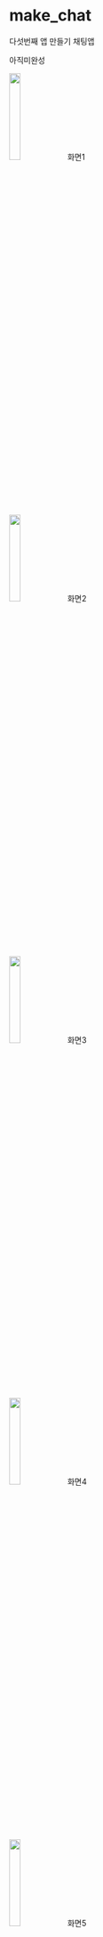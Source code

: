 # make_chat

다섯번째 앱 만들기 채팅앱

아직미완성



<img src="https://github.com/tkdahs26/make_chat/assets/48806275/089d9d35-437f-4dcb-9642-6f32a784fcd2 " width="20%" height="20%"/> 화면1



<img src="https://github.com/tkdahs26/make_chat/assets/48806275/3f62b30b-dcee-4551-b7f8-63bbd183c737 " width="20%" height="20%"/> 화면2




<img src="https://github.com/tkdahs26/make_chat/assets/48806275/563ac090-3562-46a3-9bbf-ff686cd3d330 " width="20%" height="20%"/> 화면3



<img src="https://github.com/tkdahs26/make_chat/assets/48806275/3a432541-e268-40ca-af34-8212b52748ee " width="20%" height="20%"/> 화면4



<img src="https://github.com/tkdahs26/make_chat/assets/48806275/294f3eb1-ba9c-4760-87e9-24afc51c8b49 " width="20%" height="20%"/> 화면5


<img src="https://github.com/tkdahs26/make_chat/assets/48806275/1f1c1280-36be-4894-9570-fa268edc6d38" width="20%" height="20%"/> 화면6



<img src="https://github.com/tkdahs26/make_chat/assets/48806275/5c42bdf9-daa2-4446-8bcf-dbf9fb28f9c8" width="20%" height="20%"/> 화면7




<img src="https://github.com/tkdahs26/make_chat/assets/48806275/9c721a5f-8fc0-4e2d-84eb-c766c683661f" width="20%" height="20%"/> 화면8


<img src="https://github.com/tkdahs26/make_chat/assets/48806275/66431c69-af93-422b-9872-2e3eb6888642 " width="20%" height="20%"/> 화면9



<img src="https://github.com/tkdahs26/make_chat/assets/48806275/9f61a381-f39f-448c-8108-8862c6e3e798 " width="20%" height="20%"/> 화면10




<img src="https://github.com/tkdahs26/make_chat/assets/48806275/3e4f1207-3f82-4c5d-af23-031dac721597" width="20%" height="20%"/> 화면11



<img src="https://github.com/tkdahs26/make_chat/assets/48806275/28141f77-e24d-4b9c-9a2f-279bf17936af " width="20%" height="20%"/> 화면12


<img src="https://github.com/tkdahs26/make_chat/assets/48806275/e76cb23f-25eb-42e4-b4d6-270e9df51545 " width="20%" height="20%"/> 화면13


<img src="https://github.com/tkdahs26/make_chat/assets/48806275/f2971034-b242-4da1-b4b3-0988b2227351" width="20%" height="20%"/> 화면14


<img src="https://github.com/tkdahs26/make_chat/assets/48806275/8ccc3d17-c43a-4e73-97d9-9ff049058315 " width="20%" height="20%"/> 화면15


<img src="https://github.com/tkdahs26/make_chat/assets/48806275/27218db0-bbbf-4a46-8143-47a77f2ee596 " width="20%" height="20%"/> 화면16


<img src="https://github.com/tkdahs26/make_chat/assets/48806275/6f8a6866-5e4d-42dc-89d8-eb0832d88a39" width="20%" height="20%"/>화면17

<img src="https://github.com/tkdahs26/make_chat/assets/48806275/cc899875-764d-4dc1-83f9-2e9b3492a564" width="20%" height="20%"/> 화면18


<img src="https://github.com/tkdahs26/make_chat/assets/48806275/0978e6dd-47b8-4289-bbc4-a155dce2a5b7" width="20%" height="20%"/> 화면19


<img src="https://github.com/tkdahs26/make_chat/assets/48806275/5399c09a-444a-4e4c-9f5b-e451f707b207 " width="20%" height="20%"/> 화면20


<img src="https://github.com/tkdahs26/make_chat/assets/48806275/08ade817-807a-494e-8cde-f890eb23167a " width="20%" height="20%"/> 화면21



<img src="https://github.com/tkdahs26/make_chat/assets/48806275/b9f42c97-58c8-40d2-955e-a0d723493f89 " width="20%" height="20%"/> 화면22
